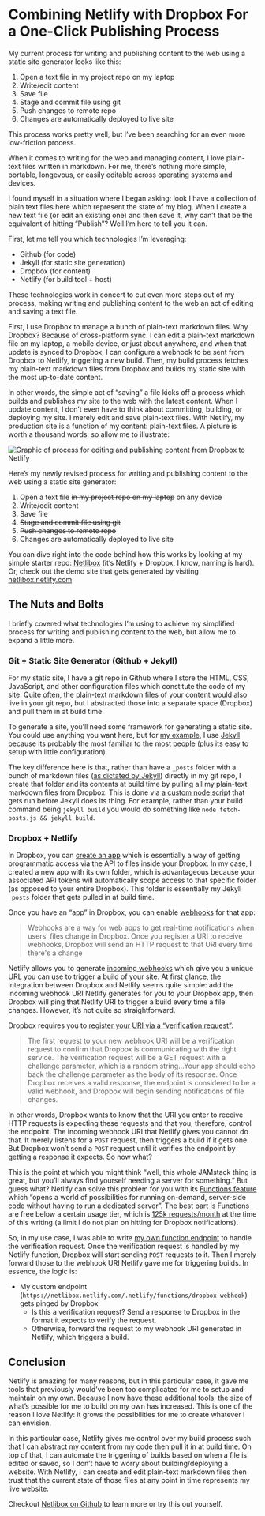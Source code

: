 # Combining Netlify with Dropbox For a One-Click Publishing Process

My current process for writing and publishing content to the web using a static site generator looks like this:

1. Open a text file in my project repo on my laptop
2. Write/edit content
3. Save file
4. Stage and commit file using git
5. Push changes to remote repo
6. Changes are automatically deployed to live site

This process works pretty well, but I’ve been searching for an even more low-friction process.

When it comes to writing for the web and managing content, I love plain-text files written in markdown. For me, there’s nothing more simple, portable, longevous, or easily editable across operating systems and devices.

I found myself in a situation where I began asking: look I have a collection of plain text files here which represent the state of my blog. When I create a new text file (or edit an existing one) and then save it, why can’t that be the equivalent of hitting “Publish”? Well I’m here to tell you it can.

First, let me tell you which technologies I’m leveraging:

- Github (for code)
- Jekyll (for static site generation)
- Dropbox (for content)
- Netlify (for build tool + host)

These technologies work in concert to cut even more steps out of my process, making writing and publishing content to the web an act of editing and saving a text file.

First, I use Dropbox to manage a bunch of plain-text markdown files. Why Dropbox? Because of cross-platform sync. I can edit a plain-text markdown file on my laptop, a mobile device, or just about anywhere, and when that update is synced to Dropbox, I can configure a webhook to be sent from Dropbox to Netlify, triggering a new build. Then, my build process fetches my plain-text markdown files from Dropbox and builds my static site with the most up-to-date content.

In other words, the simple act of “saving” a file kicks off a process which builds and publishes my site to the web with the latest content. When I update content, I don’t even have to think about committing, building, or deploying my site. I merely edit and save plain-text files. With Netlify, my production site is a function of my content: plain-text files. A picture is worth a thousand words, so allow me to illustrate:

![Graphic of process for editing and publishing content from Dropbox to Netlify](https://i.imgur.com/SNXUKF5.png)

Here’s my newly revised process for writing and publishing content to the web using a static site generator:

1. Open a text file ~~in my project repo on my laptop~~ on any device
2. Write/edit content
3. Save file
4. ~~Stage and commit file using git~~
5. ~~Push changes to remote repo~~
6. Changes are automatically deployed to live site

You can dive right into the code behind how this works by looking at my simple starter repo: [Netlibox](https://github.com/jimniels/netlibox) (it’s Netlify + Dropbox, I know, naming is hard). Or, check out the demo site that gets generated by visiting [netlibox.netlify.com](https://netlibox.netlify.com)

## The Nuts and Bolts

I briefly covered what technologies I’m using to achieve my simplified process for writing and publishing content to the web, but allow me to expand a little more.

### Git + Static Site Generator (Github + Jekyll)

For my static site, I have a git repo in Github where I store the HTML, CSS, JavaScript, and other configuration files which constitute the code of my site. Quite often, the plain-text markdown files of your content would also live in your git repo, but I abstracted those into a separate space (Dropbox) and pull them in at build time.

To generate a site, you’ll need some framework for generating a static site. You could use anything you want here, but for [my example](https://github.com/jimniels/netlibox), I use [Jekyll](https://jekyllrb.com) because its probably the most familiar to the most people (plus its easy to setup with little configuration).

The key difference here is that, rather than have a `_posts` folder with a bunch of markdown files ([as dictated by Jekyll](<(https://jekyllrb.com/docs/posts/)>)) directly in my git repo, I create that folder and its contents at build time by pulling all my plain-text markdown files from Dropbox. This is done via [a custom node script](https://github.com/jimniels/netlibox/blob/master/scripts/get-posts-from-dropbox.js) that gets run before Jekyll does its thing. For example, rather than your build command being `jekyll build` you would do something like `node fetch-posts.js && jekyll build`.

### Dropbox + Netlify

In Dropbox, you can [create an app](https://www.dropbox.com/developers/apps/create) which is essentially a way of getting programmatic access via the API to files inside your Dropbox. In my case, I created a new app with its own folder, which is advantageous because your associated API tokens will automatically scope access to that specific folder (as opposed to your entire Dropbox). This folder is essentially my Jekyll `_posts` folder that gets pulled in at build time.

Once you have an “app” in Dropbox, you can enable [webhooks](https://www.dropbox.com/developers/reference/webhooks) for that app:

> Webhooks are a way for web apps to get real-time notifications when users' files change in Dropbox.
> Once you register a URI to receive webhooks, Dropbox will send an HTTP request to that URI every time there's a change

Netlify allows you to generate [incoming webhooks](https://www.netlify.com/docs/webhooks/#incoming-webhooks) which give you a unique URL you can use to trigger a build of your site. At first glance, the integration between Dropbox and Netlify seems quite simple: add the incoming webhook URI Netlify generates for you to your Dropbox app, then Dropbox will ping that Netlify URI to trigger a build every time a file changes. However, it’s not quite so straightforward.

Dropbox requires you to [register your URI via a “verification request”](https://www.dropbox.com/developers/reference/webhooks#documentation):

> The first request to your new webhook URI will be a verification request to confirm that Dropbox is communicating with the right service.
> The verification request will be a GET request with a challenge parameter, which is a random string...Your app should echo back the challenge parameter as the body of its response. Once Dropbox receives a valid response, the endpoint is considered to be a valid webhook, and Dropbox will begin sending notifications of file changes.

In other words, Dropbox wants to know that the URI you enter to receive HTTP requests is expecting these requests and that you, therefore, control the endpoint. The incoming webhook URI that Netlify gives you cannot do that. It merely listens for a `POST` request, then triggers a build if it gets one. But Dropbox won’t send a `POST` request until it verifies the endpoint by getting a response it expects. So now what?

This is the point at which you might think “well, this whole JAMstack thing is great, but you’ll always find yourself needing a server for something.” But guess what? Netlify can solve this problem for you with its [Functions feature](https://www.netlify.com/docs/functions/) which “opens a world of possibilities for running on-demand, server-side code without having to run a dedicated server”. The best part is Functions are free below a certain usage tier, which is [125k requests/month](https://www.netlify.com/pricing/) at the time of this writing (a limit I do not plan on hitting for Dropbox notifications).

So, in my use case, I was able to write [my own function endpoint](https://github.com/jimniels/netlibox/blob/master/src/_netlify-functions/dropbox-webhook.js) to handle the verification request. Once the verification request is handled by my Netlify function, Dropbox will start sending `POST` requests to it. Then I merely forward those to the webhook URI Netlify gave me for triggering builds. In essence, the logic is:

- My custom endpoint (`https://netlibox.netlify.com/.netlify/functions/dropbox-webhook`) gets pinged by Dropbox
  - Is this a verification request? Send a response to Dropbox in the format it expects to verify the request.
  - Otherwise, forward the request to my webhook URI generated in Netlify, which triggers a build.

## Conclusion

Netlify is amazing for many reasons, but in this particular case, it gave me tools that previously would’ve been too complicated for me to setup and maintain on my own. Because I now have these additional tools, the size of what’s possible for me to build on my own has increased. This is one of the reason I love Netlify: it grows the possibilities for me to create whatever I can envision.

In this particular case, Netlify gives me control over my build process such that I can abstract my content from my code then pull it in at build time. On top of that, I can automate the triggering of builds based on when a file is edited or saved, so I don’t have to worry about building/deploying a website. With Netlify, I can create and edit plain-text markdown files then trust that the current state of those files at any point in time represents my live website.

Checkout [Netlibox on Github](https://github.com/jimniels/netlibox) to learn more or try this out yourself.

